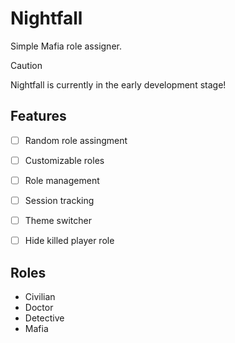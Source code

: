 # Nightfall

Simple Mafia role assigner.

>[!CAUTION]
>Nightfall is currently in the early development stage!

## Features
- [ ] Random role assingment
- [ ] Customizable roles
- [ ] Role management
- [ ] Session tracking
- [ ] Theme switcher
- [ ] Hide killed player role


## Roles
- Civilian
- Doctor
- Detective
- Mafia
